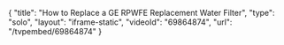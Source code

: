 {
    "title": "How to Replace a GE RPWFE Replacement Water Filter",
    "type": "solo",
    "layout": "iframe-static",
    "videoId": "69864874",
    "url": "\/tvpembed\/69864874"
}